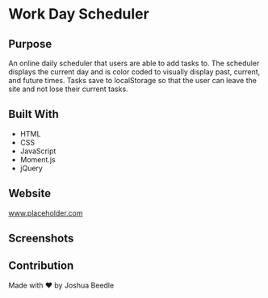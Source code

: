 # Work Day Scheduler

## Purpose
An online daily scheduler that users are able to add tasks to. The scheduler displays the current day and is color coded to visually display past, current, and future times. Tasks save to localStorage so that the user can leave the site and not lose their current tasks.

## Built With
* HTML
* CSS
* JavaScript
* Moment.js
* jQuery

## Website
www.placeholder.com

## Screenshots

## Contribution
Made with ❤️ by Joshua Beedle
